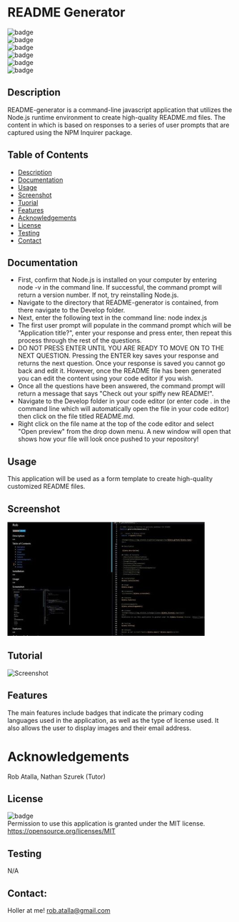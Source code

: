 # README Generator

  ![badge](https://img.shields.io/github/languages/top/ratalla816/README-generator)
  <br>
   ![badge](https://img.shields.io/github/languages/count/ratalla816/README-generator)
  <br>
  ![badge](https://img.shields.io/github/issues/ratalla816/README-generator)
  <br>
  ![badge](https://img.shields.io/github/issues-closed/ratalla816/README-generator)
  <br>
  ![badge](https://img.shields.io/github/last-commit/ratalla816/README-generator)
  <br>
   ![badge](https://img.shields.io/badge/license-MIT-important)
 
  
  ## Description
  
   README-generator is a command-line javascript application that utilizes the Node.js runtime environment to create high-quality README.md files. The content in which is based on responses to a series of user prompts that are captured using the NPM Inquirer package. 
 
  ## Table of Contents
  - [Description](#description)
  - [Documentation](#documentation)
  - [Usage](#usage)
  - [Screenshot](#screenshot)
  - [Tuorial](#tutorial)
  - [Features](#features)
  - [Acknowledgements](#acknowledgements)
  - [License](#license)
  - [Testing](#testing)
  - [Contact](#contact)

  ## Documentation
  * First, confirm that Node.js is installed on your computer by entering node -v in the command line. If successful, the command prompt will return a version number. If not, try reinstalling Node.js. 
  * Navigate to the directory that README-generator is contained, from there navigate to the Develop folder. 
  * Next, enter the following text in the command line: node index.js 
  * The first user prompt will populate in the command prompt which will be "Application title?", enter your response and press enter, then repeat this process through the rest of the questions. 
  * DO NOT PRESS ENTER UNTIL YOU ARE READY TO MOVE ON TO THE NEXT QUESTION. Pressing the ENTER key saves your response and returns the next question. Once your response is saved you cannot go back and edit it. However, once the README file has been generated you can edit the content using your code editor if you wish. 
  * Once all the questions have been answered, the command prompt will return a message that says "Check out your spiffy new README!". 
  * Navigate to the Develop folder in your code editor (or enter code . in the command line which will automatically open the file in your code editor) then click on the file titled README.md. 
  * Right click on the file name at the top of the code editor and select "Open preview" from the drop down menu. A new window will open that shows how your file will look once pushed to your repository! 
 
  ## Usage
  This application will be used as a form template to create high-quality customized README files. 

  ## Screenshot
  ![Screenshot](develop/utils/images/screenshot.jpg)
  
  ## Tutorial
  
  ![Screenshot](develop/utils/images/walkthrough.gif)

  ## Features
  The main features include badges that indicate the primary coding languages used in the application, as well as the type of license used. It also allows the user to display images and their email address. 
  
  # Acknowledgements
  Rob Atalla, Nathan Szurek (Tutor)
    
  ## License
  ![badge](https://img.shields.io/badge/license-MIT-important)
  <br>
  Permission to use this application is granted under the MIT license. <https://opensource.org/licenses/MIT>

  ## Testing
  N/A

  ## Contact:
  Holler at me! <a href="mailto:rob.atalla@gmail.com">rob.atalla@gmail.com</a>
 

